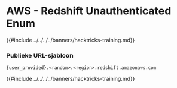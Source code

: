 # AWS - Redshift Unauthenticated Enum

{{#include ../../../../banners/hacktricks-training.md}}

### Publieke URL-sjabloon
```
{user_provided}.<random>.<region>.redshift.amazonaws.com
```
{{#include ../../../../banners/hacktricks-training.md}}
